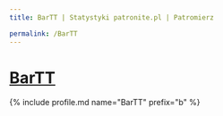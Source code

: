 ```yaml
---
title: BarTT | Statystyki patronite.pl | Patromierz

permalink: /BarTT
---
```


# [BarTT](https://patronite.pl/BarTT)

{% include profile.md name="BarTT" prefix="b" %}
